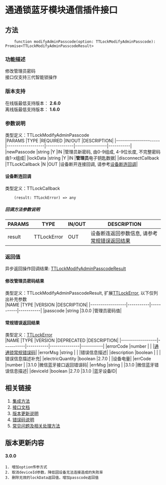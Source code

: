 # 通通锁蓝牙模块通信插件接口  

## 方法
```
    function modifyAdminPasscode(option: TTLockModifyAdminPasscode): Promise<TTLockModifyAdminPasscodeResult>
```  

### 功能描述   
 修改管理员密码  
 接口仅支持三代智能锁操作  

### 版本支持   
 在线版最低支持版本： **2.6.0**   
 离线版最低支持版本： **1.6.0**  

### 参数说明  
 类型定义：TTLockModifyAdminPasscode  
 |PARAMS                |TYPE               |REQUIRED      |IN/OUT          |DESCRIPTION|
 |----------------------|-------------------|--------------|----------------|-----------|
 |newPasscode           |string             |Y             |IN              |管理员新密码, 由0-9组成, 4-9位长度, 不完整密码由1-x组成|
 |lockData              |string             |Y             |IN              |**管理员**电子钥匙数据|
 |disconnectCallback    |TTLockCallback     |N             |OUT             |设备断开连接回调, 请参考[设备断连回调](#TTLockCallback)|  

#### <span name="TTLockCallback">设备断连回调</span>  
 类型定义：TTLockCallback  
```
    (result: TTLockError) => any
```  
##### 回调方法参数说明  
 |PARAMS    |TYPE               |IN/OUT         |DESCRIPTION|
 |----------|-------------------|---------------|-----------|
 |result    |TTLockError        |OUT            |设备断连返回参数信息, 请参考[常规错误返回结果](#TTLockError)|  

### 返回值  
 异步返回操作回调结果: [TTLockModifyAdminPasscodeResult](#TTLockModifyAdminPasscodeResult)  

#### <span name="TTLockModifyAdminPasscodeResult">修改管理员密码结果</span>  
 类型定义：TTLockModifyAdminPasscodeResult, 扩展[TTLockError](#TTLockError), 以下仅列出补充参数   
 |NAME              |TYPE       |VERSION    |DESCRIPTION|
 |------------------|-----------|-----------|-----------|
 |passcode          |string     |3.0.0      |管理员密码值|  

#### <span name="TTLockError">常规错误返回结果</span>  
 类型定义：[TTLockError](../对象类型说明/返回对象.md#TTLockError)   
 |NAME              |TYPE       |VERSION    |DEPRECATED     |DESCRIPTION|
 |------------------|-----------|-----------|---------------|-----------|
 |errorCode         |number     |           |               |[通通锁常规错误码](../参数声明/错误码.md)|
 |errorMsg          |string     |           |               |错误信息描述|
 |description       |boolean    |           |               |错误信息描述补充|
 |electricQuantity  |boolean    |2.7.0      |               |设备电量|
 |errCode           |number     |           |3.1.0          |微信蓝牙接口返回错误码|
 |errMsg            |string     |           |3.1.0          |微信蓝牙错误信息描述|
 |deviceId          |boolean    |2.7.0      |3.1.0          |蓝牙设备ID|  

## 相关链接  
 1. [集成方法](../../../README.md)  
 2. [接口文档](../接口文档.md)  
 3. [版本更新说明](../../版本更新说明.md)  
 4. [错误码说明](../参数声明/错误码.md)  
 5. [常见问题及相关处理方法](../常见问题.md)  

## 版本更新内容  
#### **3.0.0**  
    1. 增加option传参方式  
    2. 取消deviceId参数，降低因设备无法连接造成的失败率  
    3. 删除无效的lockData返回值，增加passcode返回值  
